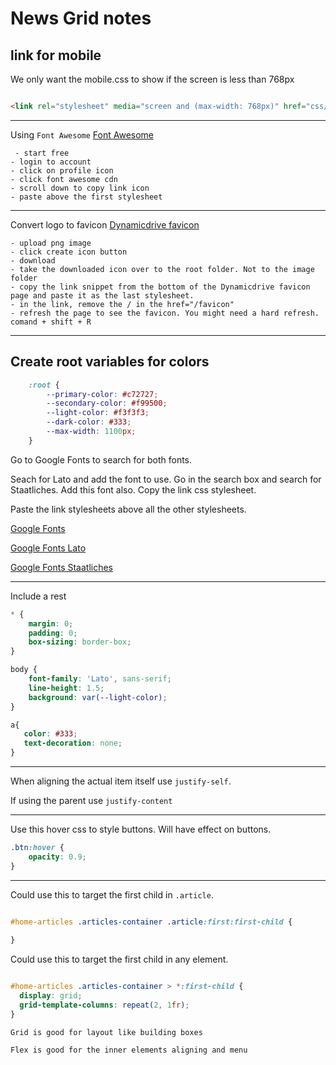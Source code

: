 # News Grid notes

## link for mobile

We only want the mobile.css to show if the screen is less than 768px

```html

<link rel="stylesheet" media="screen and (max-width: 768px)" href="css/mobile.css">

```

---

Using `Font Awesome`
[Font Awesome](https://fontawesome.com/account/cdn)

     - start free
    - login to account
    - click on profile icon
    - click font awesome cdn
    - scroll down to copy link icon
    - paste above the first stylesheet

---

Convert logo to favicon
[Dynamicdrive favicon](https://tools.dynamicdrive.com/favicon/)

    - upload png image
    - click create icon button
    - download
    - take the downloaded icon over to the root folder. Not to the image folder
    - copy the link snippet from the bottom of the Dynamicdrive favicon page and paste it as the last stylesheet.
    - in the link, remove the / in the href="/favicon"
    - refresh the page to see the favicon. You might need a hard refresh. comand + shift + R
    
---

## Create root variables for colors

```css
    :root {
        --primary-color: #c72727;
        --secondary-color: #f99500;
        --light-color: #f3f3f3;
        --dark-color: #333;
        --max-width: 1100px;
    }
```

Go to Google Fonts to search for both fonts.

Seach for Lato and add the font to use. Go in the search box and search for Staatliches. Add this font also. Copy the link css stylesheet.

Paste the link stylesheets above all the other stylesheets.

[Google Fonts](https://fonts.google.com/)

[Google Fonts Lato](https://fonts.google.com/)

[Google Fonts Staatliches](https://fonts.google.com/specimen/Staatliches?query=staat&preview.text_type=custom)

---

Include a rest

```css
* {
    margin: 0;
    padding: 0;
    box-sizing: border-box;
}

body {
    font-family: 'Lato', sans-serif;
    line-height: 1.5;
    background: var(--light-color);
}

a{
   color: #333;
   text-decoration: none;
}

```

---

When aligning the actual item itself use `justify-self`. 

If using the parent use `justify-content`

---

Use this hover css to style buttons. Will have effect on buttons.

```css
.btn:hover {
    opacity: 0.9;
}
```

---

Could use this to target the first child in `.article`.

```css

#home-articles .articles-container .article:first:first-child {
  
}

```

Could use this to target the first child in any element.

```css

#home-articles .articles-container > *:first-child {
  display: grid;
  grid-template-columns: repeat(2, 1fr);
}

```

`Grid is good for layout like building boxes`

`Flex is good for the inner elements aligning and menu`
